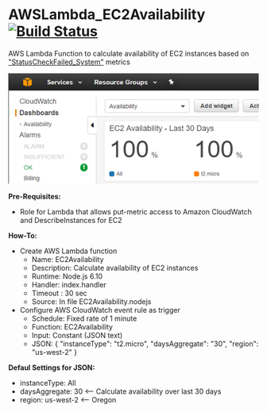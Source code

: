 # AWSLambda_EC2Availability [![Build Status](https://travis-ci.org/chriselsen/AWSLambda_EC2Availability.svg?branch=master)](https://travis-ci.org/chriselsen/AWSLambda_EC2Availability)
AWS Lambda Function to calculate availability of EC2 instances based on ["StatusCheckFailed_System"](http://docs.aws.amazon.com/AWSEC2/latest/UserGuide/monitoring-system-instance-status-check.html#types-of-instance-status-checks) metrics

![Screenshot](https://github.com/chriselsen/AWSLambda_EC2Availability/raw/master/EC2Availability.PNG)

**Pre-Requisites:**
* Role for Lambda that allows put-metric access to Amazon CloudWatch and DescribeInstances for EC2

**How-To:**
* Create AWS Lambda function
  * Name: EC2Availability
  * Description: Calculate availability of EC2 instances
  * Runtime: Node.js 6.10
  * Handler: index.handler
  * Timeout : 30 sec
  * Source: In file EC2Availability.nodejs
* Configure AWS CloudWatch event rule as trigger
  * Schedule: Fixed rate of 1 minute
  * Function: EC2Availability
  * Input: Constant (JSON text)
  * JSON: { "instanceType": "t2.micro", "daysAggregate": "30", "region": "us-west-2" }
 
**Defaul Settings for JSON:**
* instanceType: All
* daysAggregate: 30  <-- Calculate availability over last 30 days
* region: us-west-2  <-- Oregon
 
